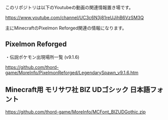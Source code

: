 このリポジトリは以下のYoutubeの動画の関連情報置き場です。

https://www.youtube.com/channel/UC3c6N3j81reUJihB6VzSM3Q

主にMinecraftのPixelmon Reforged関連の情報になります。

## Pixelmon Reforged

・伝説ポケモン出現場所一覧 (v9.1.6)

https://github.com/thord-game/MoreInfo/PixelmonReforged/LegendarySpawn_v9.1.6.htm


## Minecraft用 モリサワ社 BIZ UDゴシック 日本語フォント

https://github.com/thord-game/MoreInfo/MCFont_BIZUDGothic.zip


